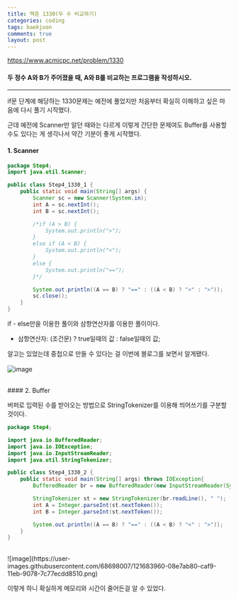 ```yaml
---
title: 백준 1330(두 수 비교하기)
categories: coding
tags: baekjoon
comments: true
layout: post
---
```

<https://www.acmicpc.net/problem/1330>
#### 두 정수 A와 B가 주어졌을 때, A와 B를 비교하는 프로그램을 작성하시오.
<hr>
if문 단계에 해당하는 1330문제는 예전에 풀었지만 처음부터 확실히 이해하고 싶은 마음에 다시 풀기 시작했다.
     
근데 예전에 Scanner만 알던 때와는 다르게 이렇게 간단한 문제여도 Buffer를 사용할수도 있다는 게 생각나서 약간 기분이 좋게 시작했다.<br>

#### 1. Scanner    

```java
package Step4;
import java.util.Scanner;

public class Step4_1330_1 {
    public static void main(String[] args) {
        Scanner sc = new Scanner(System.in);
        int A = sc.nextInt();
        int B = sc.nextInt();

        /*if (A > B) {
            System.out.println(">");
        }
        else if (A < B) {
            System.out.println("<");
        }
        else {
            System.out.println("==");
        }*/

        System.out.println((A == B) ? "==" : ((A < B) ? "<" : ">"));
        sc.close();
    }
}
```    
if - else만을 이용한 풀이와 삼항연산자를 이용한 풀이이다.
   
- 삼항연산자: (조건문) ? true일때의 값 : false일때의 값;
    
알고는 있었는데 중첩으로 만들 수 있다는 걸 이번에 블로그를 보면서 알게됐다.    
<br>
![image](https://user-images.githubusercontent.com/68698007/121683892-f4a3ae80-caf8-11eb-8567-a2779a89a728.png)    
    
<br>
#### 2. Buffer    

버퍼로 입력된 수를 받아오는 방법으로 StringTokenizer를 이용해 띄어쓰기를 구분할 것이다.

```java
package Step4;

import java.io.BufferedReader;
import java.io.IOException;
import java.io.InputStreamReader;
import java.util.StringTokenizer;

public class Step4_1330_2 {
    public static void main(String[] args) throws IOException{
        BufferedReader br = new BufferedReader(new InputStreamReader(System.in));

        StringTokenizer st = new StringTokenizer(br.readLine(), " ");
        int A = Integer.parseInt(st.nextToken());
        int B = Integer.parseInt(st.nextToken());

        System.out.println((A == B) ? "==" : ((A < B) ? "<" : ">"));
    }
}

```    
<br>
![image](https://user-images.githubusercontent.com/68698007/121683960-08e7ab80-caf9-11eb-9078-7c77ecdd8510.png)

이렇게 하니 확실하게 메모리와 시간이 줄어든걸 알 수 있었다.

